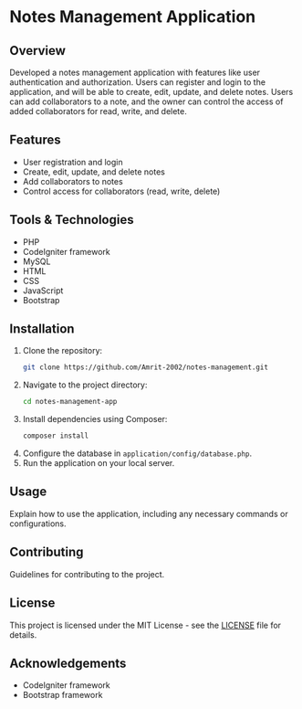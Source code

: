 # Notes Management Application

## Overview
Developed a notes management application with features like user authentication and authorization. Users can register and login to the application, and will be able to create, edit, update, and delete notes. Users can add collaborators to a note, and the owner can control the access of added collaborators for read, write, and delete.

## Features
- User registration and login
- Create, edit, update, and delete notes
- Add collaborators to notes
- Control access for collaborators (read, write, delete)

## Tools & Technologies
- PHP
- CodeIgniter framework
- MySQL
- HTML
- CSS
- JavaScript
- Bootstrap

## Installation
1. Clone the repository:
    ```sh
    git clone https://github.com/Amrit-2002/notes-management.git
    ```
2. Navigate to the project directory:
    ```sh
    cd notes-management-app
    ```
3. Install dependencies using Composer:
    ```sh
    composer install
    ```
4. Configure the database in `application/config/database.php`.
5. Run the application on your local server.

## Usage
Explain how to use the application, including any necessary commands or configurations.

## Contributing
Guidelines for contributing to the project.

## License
This project is licensed under the MIT License - see the [LICENSE](LICENSE) file for details.

## Acknowledgements
- CodeIgniter framework
- Bootstrap framework